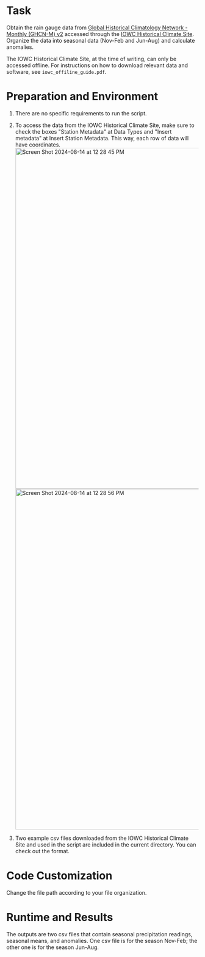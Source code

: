 # Task

Obtain the rain gauge data from [Global Historical Climatology Network - Monthly (GHCN-M) v2](https://www.ncei.noaa.gov/access/metadata/landing-page/bin/iso?id=gov.noaa.ncdc:C00835) accessed through the [IOWC Historical Climate Site](https://github.com/coconutcastle/historical-climate-data). Organize the data into seasonal data (Nov-Feb and Jun-Aug) and calculate anomalies.

The IOWC Historical Climate Site, at the time of writing, can only be accessed offline. For instructions on how to download relevant data and software, see `iowc_offiline_guide.pdf`.

# Preparation and Environment

1. There are no specific requirements to run the script.

2. To access the data from the IOWC Historical Climate Site, make sure to check the boxes "Station Metadata" at Data Types and "Insert metadata" at Insert Station Metadata. This way, each row of data will have coordinates.
   <img width="894" alt="Screen Shot 2024-08-14 at 12 28 45 PM" src="https://github.com/user-attachments/assets/f048d0ab-f92f-4216-bdd1-cd0c89a598ae">
   <img width="893" alt="Screen Shot 2024-08-14 at 12 28 56 PM" src="https://github.com/user-attachments/assets/07996584-1db1-4916-83a8-3c565cb0603f">

3. Two example csv files downloaded from the IOWC Historical Climate Site and used in the script are included in the current directory. You can check out the format.

# Code Customization

Change the file path according to your file organization.

# Runtime and Results

The outputs are two csv files that contain seasonal precipitation readings, seasonal means, and anomalies. One csv file is for the season Nov-Feb; the other one is for the season Jun-Aug.


